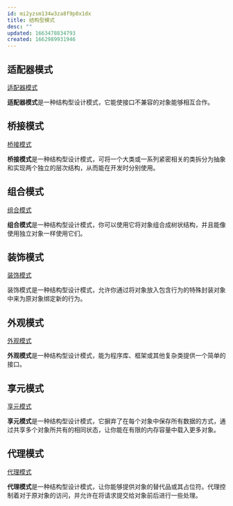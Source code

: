 ```yaml
---
id: mi2yzsm134w3za8f9p0x1dx
title: 结构型模式
desc: ""
updated: 1663478834793
created: 1662989931946
---
```


## 适配器模式

[适配器模式](https://refactoringguru.cn/design-patterns/adapter)

**适配器模式**是一种结构型设计模式，它能使接口不兼容的对象能够相互合作。

## 桥接模式

[桥接模式](https://refactoringguru.cn/design-patterns/bridge)

**桥接模式**是一种结构型设计模式，可将一个大类或一系列紧密相关的类拆分为抽象和实现两个独立的层次结构，从而能在开发时分别使用。

## 组合模式

[组合模式](https://refactoringguru.cn/design-patterns/composite)

**组合模式**是一种结构型设计模式，你可以使用它将对象组合成树状结构，并且能像使用独立对象一样使用它们。

## 装饰模式

[装饰模式](https://refactoringguru.cn/design-patterns/decorator)

装饰模式是一种结构型设计模式，允许你通过将对象放入包含行为的特殊封装对象中来为原对象绑定新的行为。

## 外观模式

[外观模式](https://refactoringguru.cn/design-patterns/facade)

**外观模式**是一种结构型设计模式，能为程序库、框架或其他复杂类提供一个简单的接口。

## 享元模式

[享元模式](https://refactoringguru.cn/design-patterns/flyweight)

**享元模式**是一种结构型设计模式，它摒弃了在每个对象中保存所有数据的方式，通过共享多个对象所共有的相同状态，让你能在有限的内存容量中载入更多对象。

## 代理模式

[代理模式](https://refactoringguru.cn/design-patterns/proxy)

**代理模式**是一种结构型设计模式，让你能够提供对象的替代品或其占位符。代理控制着对于原对象的访问，并允许在将请求提交给对象前后进行一些处理。
